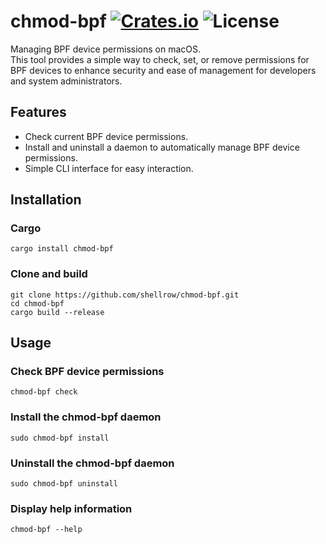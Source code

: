 [crates-badge]: https://img.shields.io/crates/v/chmod-bpf.svg
[crates-url]: https://crates.io/crates/chmod-bpf
[license-badge]: https://img.shields.io/crates/l/chmod-bpf.svg

# chmod-bpf [![Crates.io][crates-badge]][crates-url] ![License][license-badge]
Managing BPF device permissions on macOS.  
This tool provides a simple way to check, set, or remove permissions for BPF devices to enhance security and ease of management for developers and system administrators.

## Features
- Check current BPF device permissions.
- Install and uninstall a daemon to automatically manage BPF device permissions.
- Simple CLI interface for easy interaction.

## Installation
### Cargo 
```
cargo install chmod-bpf
```

### Clone and build
```
git clone https://github.com/shellrow/chmod-bpf.git
cd chmod-bpf
cargo build --release
```

## Usage
### Check BPF device permissions
```
chmod-bpf check
```

### Install the chmod-bpf daemon
```
sudo chmod-bpf install
```

### Uninstall the chmod-bpf daemon
```
sudo chmod-bpf uninstall
```

### Display help information
```
chmod-bpf --help
```
